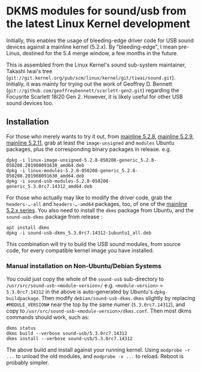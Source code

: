 # DKMS modules for sound/usb from the latest Linux Kernel development

Initially, this enables the usage of bleeding-edge driver code for USB sound
devices against a mainline kernel (5.2.x). By "bleeding-edge", I mean pre-Linus, destined for the 5.4 merge window,
a few months in the future.

This is assembled from the Linux Kernel's sound sub-system maintainer, 
Takashi Iwai's tree (`git://git.kernel.org/pub/scm/linux/kernel/git/tiwai/sound.git`). Initially, it was mainly for trying out the 
work of Geoffrey D. Bennett (`git://github.com/geoffreybennett/scarlett-gen2.git`) regarding the Focusrite Scarlett 18i20 Gen 2.
However, it is likely useful for other USB sound devices too.

## Installation

For those who merely wants to try it out, from [mainline 5.2.8](https://kernel.ubuntu.com/~kernel-ppa/mainline/v5.2.8/),
[mainline 5.2.9](https://kernel.ubuntu.com/~kernel-ppa/mainline/v5.2.9/),
[mainline 5.2.11](https://kernel.ubuntu.com/~kernel-ppa/mainline/v5.2.11/), grab at least the `image-unsigned` and
`modules` Ubuntu packages, plus the corresponding binary packages in release. e.g.

```
dpkg -i linux-image-unsigned-5.2.8-050208-generic_5.2.8-050208.201908091630_amd64.deb
dpkg -i linux-modules-5.2.8-050208-generic_5.2.8-050208.201908091630_amd64.deb
dpkg -i sound-usb-modules-5.2.8-050208-generic_5.3.0rc7.14312_amd64.deb
```

For those who actually may like to modify the driver code, grab the `headers-…-all` and `headers-…-amd64` packages, too, of
one of the [mainline 5.2.x series](https://kernel.ubuntu.com/~kernel-ppa/mainline/). You also need to install the `dkms` package
from Ubuntu, and the `sound-usb-dkms` package from release :
  
```
apt install dkms
dpkg -i sound-usb-dkms_5.3.0rc7.14312-1ubuntu1_all.deb
```

This combination will try to build the USB sound modules, from source code, for every compatible kernel image you
have installed.

### Manual installation on Non-Ubuntu/Debian Systems

You could just copy the whole of the `sound-usb` sub-directory to `/usr/src/sound-usb-<module-version>/` e.g. `<module-version>` = `5.3.0rc7.14312` in the above
is auto-generated by Ubuntu's `dpkg-buildpackage`. Then modify `debian/sound-usb-dkms.dkms` slightly by replacing `#MODULE_VERSION#` near the top by the same numer
(`5.3.0rc7.14312`), and copy to `/usr/src/sound-usb-<module-version>/dkms.conf`. Then most dkms commands should work, such as:

```
dkms status
dkms build --verbose sound-usb/5.3.0rc7.14312
dkms install --verbose sound-usb/5.3.0rc7.14312
```

The above build and install against your running kernel. Using `modprobe -r ...` to unload the old modules, and `modprobe -v ...` to reload. Reboot is probably simpler.
